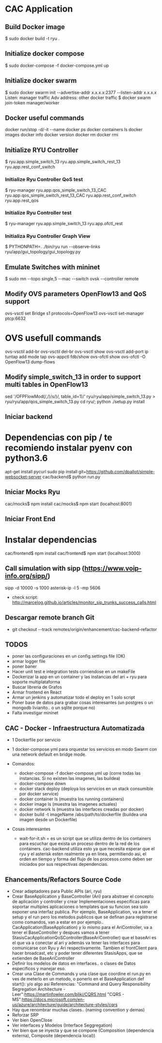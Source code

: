 # CAC Application

## Build Docker image
$ sudo docker build -t ryu .

## Initialize docker compose
$ sudo docker-compose -f docker-compose.yml up

## Initialize docker swarm
$ sudo docker swarm init --advertise-addr x.x.x.x:2377 --listen-addr x.x.x.x
Listen: manager traffic
Adv address: other docker traffic
$ docker swarm join-token manager/worker

## Docker useful commands
docker run/stop -d/-it --name <name> <container-id>
docker ps 
docker containers ls
docker images
docker info
docker version
docker rm <container-id>
docker rmi <image-name>

## Initialize RYU Controller
$ ryu.app.simple_switch_13 ryu.app.simple_switch_rest_13 ryu.app.rest_conf_switch

### Initialize Ryu Controller QoS test
$ ryu-manager ryu.app.qos_simple_switch_13_CAC ryu.app.qos_simple_switch_rest_13_CAC ryu.app.rest_conf_switch ryu.app.rest_qos

### Initialize Ryu Controller test
$ ryu-manager ryu.app.simple_switch_13 ryu.app.ofctl_rest

### Initializa Ryu Controller Graph View
$ PYTHONPATH=. ./bin/ryu run --observe-links ryu/app/gui_topology/gui_topology.py                

## Emulate Switches with mininet
$ sudo mn --topo single,5 --mac --switch ovsk --controller remote

## Modify OVS parameters OpenFlow13 and QoS support
ovs-vsctl set Bridge s1 protocols=OpenFlow13
ovs-vsctl set-manager ptcp:6632

# OVS usefull commands
ovs-vsctil add-br <name-bridge>
ovs-vsctil del-br <name-bridge>
ovs-vsctl show
ovs-vsctl add-port <name-bridge> <name-interface>
ip tuntap add mode tap <name-port>
ovs-appctl fdb/show <name-bridge>
ovs-ofctl show <name-bridge>
ovs-ofctl -O OpenFlow13 dump-flows <name-bridge>

## Modify simple_switch_13 in order to support multi tables in OpenFlow13
sed '/OFPFlowMod(/,/)/s/)/, table_id=1)/' ryu/ryu/app/simple_switch_13.py > ryu/ryu/app/qos_simple_switch_13.py
cd ryu/; python ./setup.py install

## Iniciar backend
# Dependencias con pip / te recomiendo instalar pyenv con python3.6
apt-get install pycurl
sudo pip install git+https://github.com/dpallot/simple-websocket-server
cac/backend$ python run.py

## Iniciar Mocks Ryu
cac/mocks$ npm install
cac/mocks$ npm start (localhost:8001)

## Iniciar Front End
# Instalar dependencias
cac/frontend$ npm install
cac/frontend$ npm start (localhost:3000)

## Call simulation with sipp (https://www.voip-info.org/sipp/)
sipp -d 10000 -s 1000 asterisk-ip -l 5 -mp 5606 

- check script: http://marcelog.github.io/articles/monitor_sip_trunks_success_calls.html


## Descargar remote branch Git
- git checkout --track remotes/origin/enhancement/cac-backend-refactor

## TODOS
- poner las configuraciones en un config.settings file (OK)
- armar logger file 
- poner baner
- Hacer unit test e integration tests corriendose en un makeFile
- Dockerizar la app en un container y las instancias del ari + ryu para soporte multiplataforma
- Buscar libreria de Grafos
- Armar frontend en React
- Armar un jenkins y automatizar todo el deploy en 1 solo script
- Poner base de datos para grabar cosas interesantes (un postgres o un mongodb livianito.. o un sqlite porque no)
- Falta investigar mininet

## CAC - Docker - Infraestructura Automatizada
- 1 Dockerfile por servicio
- 1 docker-compose.yml para orquestar los servicios en modo Swarm con una network default en bridge mode.
- Comandos:
  - docker-compose -f docker-compose.yml up (corre todas las instancias. Si no existen las imagenes, las buildea)
  - docker-compose down
  - docker stack deploy (deploya los servicios en un stack consumible por docker service)
  - docker container ls (muestra los running containers)
  - docker image ls (muestra las imagenes actuales)
  - docker network ls (muestra las interfaces creadas por docker)
  - docker build -t imageName /abs/path/to/dockerfile (buildea una imagen desde un Dockerfile)

- Cosas interesantes
  - wait-for-it.sh = es un script que se utiliza dentro de los containers para escuchar que exista un proceso dentro de la red de los containers. cac-backend utiliza esto ya que necesita esperar que el ryu y el asterisk esten realmente ya en linea, permitiendo asi, el orden en tiempo y forma del flujo de los procesos como deben ser iniciados por sus respectivas dependencias.

## Ehancements/Refactors Source Code
 - Crear adaptadores para Public APIs (ari, ryu)
 - Crear BaseApplication y BaseController (Ari) para abstraer el concepto de aplicación y controller
   y crear Implementaciones especificas para soportar multiples aplicaciones o templates que su funcion sea
   solo exponer una interfaz publica. Por ejemplo, BaseApplication, va a tener el setup y el run pero los metodos publicos que se definan para registrarse como comandos, van a estar en por ejemplo..
   CacApplication(BaseApplication) y lo mismo para el AriController, va a tener el BaseController y despues
   vamos a tener StasisCacApplicationQoSController(BaseAriController) que el baseAri es el que va a conectar al
   ari y además va tener las interfaces para comunicarse con Ryu y Ari respectivamente. Tambien el frontClient para hacer broadcast, etc y poder tener diferentes StasisApps, que se extienden de BaseAriController
 - Definir los modelos de datos en interfaces.. o clases de Datos especificos y manejar eso.
 - Crear una Clase de Commands y una clase que coordine el run.py en ves de meterlo en un metodo, o ponerlo en el BaseApplication def start(): y/o algo asi
  Referencias:
  "Command and Query Responsibility Segregation Architecture - Leer":https://martinfowler.com/bliki/CQRS.html
  "CQRS - MS":https://docs.microsoft.com/en-us/azure/architecture/guide/architecture-styles/cqrs
  - Hay que renombrar muchas clases.. (naming convention y demas)
  - Reforzar SRP
  - Ver bien OpenClose
  - Ver interfaces y Modelos (Interface Seggregation)
  - Ver bien que se inyecta y que se compone (Composition (dependencia externa), Composite (dependencia local))